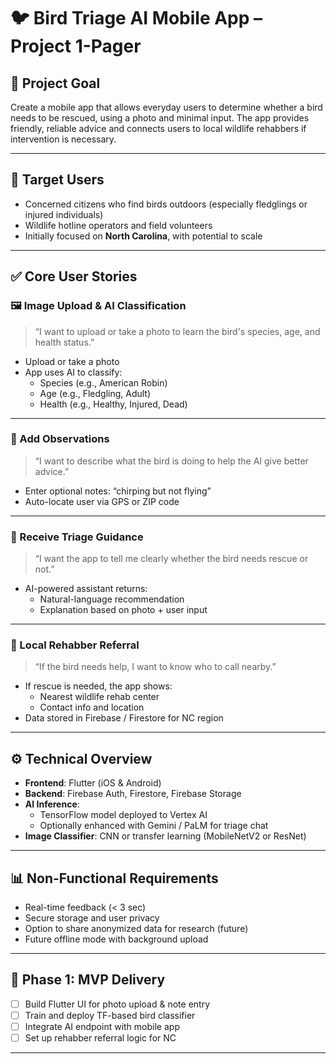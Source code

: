 # 🐦 Bird Triage AI Mobile App – Project 1-Pager

## 🎯 Project Goal

Create a mobile app that allows everyday users to determine whether a bird needs to be rescued, using a photo and minimal input. The app provides friendly, reliable advice and connects users to local wildlife rehabbers if intervention is necessary.

---

## 👤 Target Users

- Concerned citizens who find birds outdoors (especially fledglings or injured individuals)
- Wildlife hotline operators and field volunteers
- Initially focused on **North Carolina**, with potential to scale

---

## ✅ Core User Stories

### 🖼️ Image Upload & AI Classification
> “I want to upload or take a photo to learn the bird's species, age, and health status.”

- Upload or take a photo
- App uses AI to classify:
  - Species (e.g., American Robin)
  - Age (e.g., Fledgling, Adult)
  - Health (e.g., Healthy, Injured, Dead)

---

### 📝 Add Observations
> “I want to describe what the bird is doing to help the AI give better advice.”

- Enter optional notes: “chirping but not flying”
- Auto-locate user via GPS or ZIP code

---

### 🧠 Receive Triage Guidance
> “I want the app to tell me clearly whether the bird needs rescue or not.”

- AI-powered assistant returns:
  - Natural-language recommendation
  - Explanation based on photo + user input

---

### 📍 Local Rehabber Referral
> “If the bird needs help, I want to know who to call nearby.”

- If rescue is needed, the app shows:
  - Nearest wildlife rehab center
  - Contact info and location
- Data stored in Firebase / Firestore for NC region

---

## ⚙️ Technical Overview

- **Frontend**: Flutter (iOS & Android)
- **Backend**: Firebase Auth, Firestore, Firebase Storage
- **AI Inference**:
  - TensorFlow model deployed to Vertex AI
  - Optionally enhanced with Gemini / PaLM for triage chat
- **Image Classifier**: CNN or transfer learning (MobileNetV2 or ResNet)

---

## 📊 Non-Functional Requirements

- Real-time feedback (< 3 sec)
- Secure storage and user privacy
- Option to share anonymized data for research (future)
- Future offline mode with background upload

---

## 📅 Phase 1: MVP Delivery

- [ ] Build Flutter UI for photo upload & note entry
- [ ] Train and deploy TF-based bird classifier
- [ ] Integrate AI endpoint with mobile app
- [ ] Set up rehabber referral logic for NC

---


